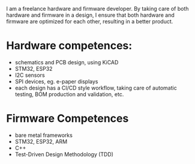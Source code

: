 I am a freelance hardware and firmware developer. By taking care of both hardware and firmware in a design, I ensure that both hardware and firmware are optimized for each other, resulting in a better product.
# Hardware competences:
* schematics and PCB design, using KiCAD
* STM32, ESP32
* I2C sensors
* SPI devices, eg. e-paper displays
* each design has a CI/CD style workflow, taking care of automatic testing, BOM production and validation, etc. 

# Firmware Competences
* bare metal frameworks
* STM32, ESP32, ARM
* C++
* Test-Driven Design Methodology (TDD)
  
